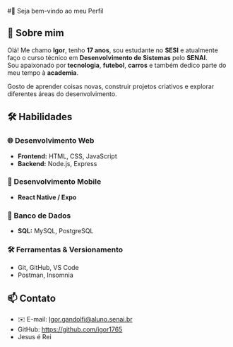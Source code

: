 #👋 Seja bem-vindo ao meu Perfil

## 🚀 Sobre mim
Olá! Me chamo **Igor**, tenho **17 anos**, sou estudante no **SESI** e atualmente faço o curso técnico em **Desenvolvimento de Sistemas** pelo **SENAI**.  
Sou apaixonado por **tecnologia**, **futebol**, **carros** e também dedico parte do meu tempo à **academia**.  

Gosto de aprender coisas novas, construir projetos criativos e explorar diferentes áreas do desenvolvimento.

## 🛠️ Habilidades

### 🌐 Desenvolvimento Web
- **Frontend:** HTML, CSS, JavaScript  
- **Backend:** Node.js, Express  

### 📱 Desenvolvimento Mobile
- **React Native / Expo**  

### 💾 Banco de Dados
- **SQL:** MySQL, PostgreSQL  

### 🛠️ Ferramentas & Versionamento
- Git, GitHub, VS Code  
- Postman, Insomnia

## 📫 Contato
- ✉️ E-mail: Igor.gandolfi@aluno.senai.br
- GitHub: https://github.com/igor1765
- Jesus é Rei


